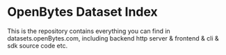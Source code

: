 # OpenBytes Dataset Index
This is the repository contains everything you can find in datasets.openBytes.com, including backend http server &amp; frontend &amp; cli &amp; sdk source code etc.
